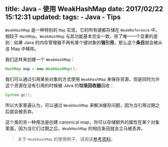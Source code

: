 title: Java - 使用 WeakHashMap
date: 2017/02/22 15:12:31
updated: 
tags:
    - Java
    - Tips
---

`WeakHashMap` 是一种特别的 `Map` 实现，它的所有键都存储在 `WeakReference` 中。相较于 `HashMap`，`WeakHashMap` 与其功能基本完全一致，除了唯一一个显著的差别：如果 Java 的内存管理器不再有某个键对象的**强引用**，那么这个**条目**就会被从该 Map 中移除。

我们这样来创建一个 `WeakHashMap`：

```java
HashMap map = new WeakHashMap();
```

我们可以通过引用某些对象的方式使用 `WeakHashMap` 来保存资源，但是同时允许这个资源在没有引用的时候被 Java 的**垃圾回收器**回收：

```java
System.gc();
```

所以大家普遍认为，可以通过 `WeakHashMap` 来解决缓存问题，因为当引用过期之后就会被丢弃。

这个类的另一种用法是创建 canonical map，你可以存储额外的属性在某个对象里面，因为当它们过期之后，`WeakHashMap` 的相应条目就会立马被丢弃。

> 关于 `WeakHashMap` 的使用例子，请阅读[参考资料](http://stackoverflow.com/questions/10599710/weakhashmap-example)。